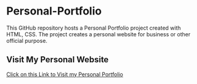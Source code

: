 # Personal-Portfolio
This GitHub repository hosts a Personal Portfolio project created with HTML, CSS. The project creates a personal website for business or other official purpose. 

## Visit My Personal Website
[Click on this Link to Visit my Personal Portfolio](https://sripriyaiyengar.github.io/Personal-Portfolio/)
